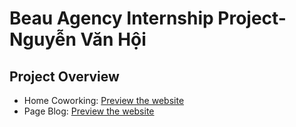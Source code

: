 # Beau Agency Internship Project-Nguyễn Văn Hội

## Project Overview

- Home Coworking: [Preview the website](https://home-coworking.vercel.app/)
- Page Blog: [Preview the website](https://page-blog-three.vercel.app/)


